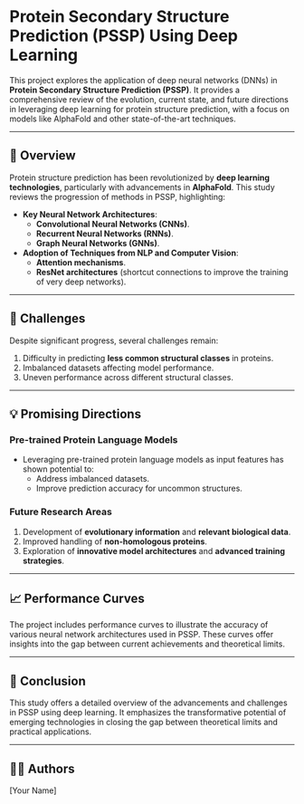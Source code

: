 # Protein Secondary Structure Prediction (PSSP) Using Deep Learning

This project explores the application of deep neural networks (DNNs) in **Protein Secondary Structure Prediction (PSSP)**. It provides a comprehensive review of the evolution, current state, and future directions in leveraging deep learning for protein structure prediction, with a focus on models like AlphaFold and other state-of-the-art techniques.

---

## 📜 Overview

Protein structure prediction has been revolutionized by **deep learning technologies**, particularly with advancements in **AlphaFold**. This study reviews the progression of methods in PSSP, highlighting:
- **Key Neural Network Architectures**:
  - **Convolutional Neural Networks (CNNs)**.
  - **Recurrent Neural Networks (RNNs)**.
  - **Graph Neural Networks (GNNs)**.
- **Adoption of Techniques from NLP and Computer Vision**:
  - **Attention mechanisms**.
  - **ResNet architectures** (shortcut connections to improve the training of very deep networks).

---

## 🔬 Challenges

Despite significant progress, several challenges remain:
1. Difficulty in predicting **less common structural classes** in proteins.
2. Imbalanced datasets affecting model performance.
3. Uneven performance across different structural classes.

---

## 💡 Promising Directions

### Pre-trained Protein Language Models
- Leveraging pre-trained protein language models as input features has shown potential to:
  - Address imbalanced datasets.
  - Improve prediction accuracy for uncommon structures.

### Future Research Areas
1. Development of **evolutionary information** and **relevant biological data**.
2. Improved handling of **non-homologous proteins**.
3. Exploration of **innovative model architectures** and **advanced training strategies**.

---

## 📈 Performance Curves

The project includes performance curves to illustrate the accuracy of various neural network architectures used in PSSP. These curves offer insights into the gap between current achievements and theoretical limits.

---

## 🧭 Conclusion

This study offers a detailed overview of the advancements and challenges in PSSP using deep learning. It emphasizes the transformative potential of emerging technologies in closing the gap between theoretical limits and practical applications.

--- 

## 🧑‍💻 Authors
[Your Name]


